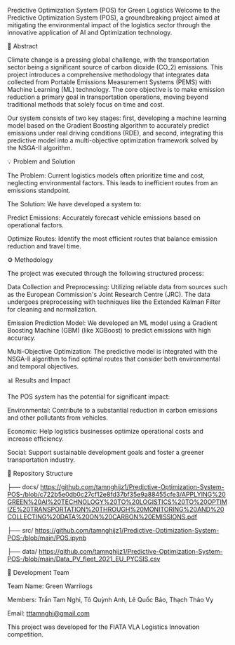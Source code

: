 Predictive Optimization System (POS) for Green Logistics
Welcome to the Predictive Optimization System (POS), a groundbreaking project aimed at mitigating the environmental impact of the logistics sector through the innovative application of AI and Optimization technology.

📄 Abstract

Climate change is a pressing global challenge, with the transportation sector being a significant source of carbon dioxide (CO_2) emissions. This project introduces a comprehensive methodology that integrates data collected from Portable Emissions Measurement Systems (PEMS) with Machine Learning (ML) technology. The core objective is to make emission reduction a primary goal in transportation operations, moving beyond traditional methods that solely focus on time and cost.

Our system consists of two key stages: first, developing a machine learning model based on the Gradient Boosting algorithm to accurately predict emissions under real driving conditions (RDE), and second, integrating this predictive model into a multi-objective optimization framework solved by the NSGA-II algorithm.

💡 Problem and Solution

The Problem: Current logistics models often prioritize time and cost, neglecting environmental factors. This leads to inefficient routes from an emissions standpoint.

The Solution: We have developed a system to:

Predict Emissions: Accurately forecast vehicle emissions based on operational factors.

Optimize Routes: Identify the most efficient routes that balance emission reduction and travel time.

⚙️ Methodology

The project was executed through the following structured process:

Data Collection and Preprocessing: Utilizing reliable data from sources such as the European Commission's Joint Research Centre (JRC). The data undergoes preprocessing with techniques like the Extended Kalman Filter for cleaning and normalization.

Emission Prediction Model: We developed an ML model using a Gradient Boosting Machine (GBM) (like XGBoost) to predict emissions with high accuracy.

Multi-Objective Optimization: The predictive model is integrated with the NSGA-II algorithm to find optimal routes that consider both environmental and temporal objectives.

📊 Results and Impact

The POS system has the potential for significant impact:

Environmental: Contribute to a substantial reduction in carbon emissions and other pollutants from vehicles.

Economic: Help logistics businesses optimize operational costs and increase efficiency.

Social: Support sustainable development goals and foster a greener transportation industry.

📁 Repository Structure

├── docs/                       https://github.com/tamnghijz1/Predictive-Optimization-System-POS-/blob/c722b5e0db0c27cf12e8fd37bf35e9a88455cfe3/APPLYING%20GREEN%20AI%20TECHNOLOGY%20TO%20LOGISTICS%20TO%20OPTIMIZE%20TRANSPORTATION%20THROUGH%20MONITORING%20AND%20COLLECTING%20DATA%20ON%20CARBON%20EMISSIONS.pdf

├── src/                        https://github.com/tamnghijz1/Predictive-Optimization-System-POS-/blob/main/POS.ipynb

├── data/                       https://github.com/tamnghijz1/Predictive-Optimization-System-POS-/blob/main/Data_PV_fleet_2021_EU_PYCSIS.csv

🤝 Development Team

Team Name: Green Warrilogs

Members: Trần Tam Nghi, Tô Quỳnh Anh, Lê Quốc Bảo, Thạch Thảo Vy

Email: tttamnghi@gmail.com

This project was developed for the FIATA VLA Logistics Innovation competition.
